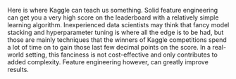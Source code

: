 Here is where Kaggle can teach us something. Solid feature engineering can get you a very high score on the leaderboard with a relatively simple learning algorithm. Inexperienced data scientists may think that fancy model stacking and hyperparameter tuning is where all the edge is to be had, but those are mainly techniques that the winners of Kaggle competitions spend a lot of time on to gain those last few decimal points on the score. In a real-world setting, this fanciness is not cost-effective and only contributes to added complexity. Feature engineering however, can greatly improve results.